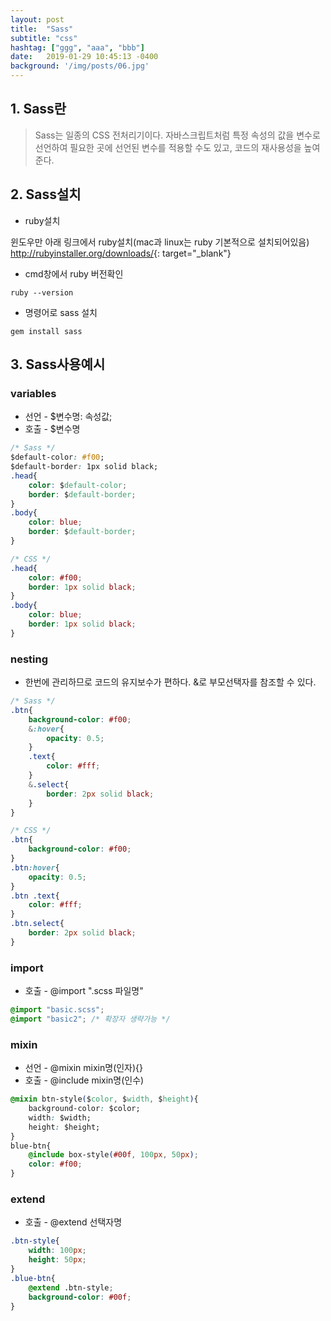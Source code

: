 ```yaml
---
layout: post
title:  "Sass"
subtitle: "css"
hashtag: ["ggg", "aaa", "bbb"]
date:   2019-01-29 10:45:13 -0400
background: '/img/posts/06.jpg'
---
```


## 1. Sass란

> Sass는 일종의 CSS 전처리기이다. 자바스크립트처럼 특정 속성의 값을 변수로 선언하여 필요한 곳에 선언된 변수를 적용할 수도 있고, 코드의 재사용성을 높여준다.


## 2. Sass설치
+ ruby설치

윈도우만 아래 링크에서 ruby설치(mac과 linux는 ruby 기본적으로 설치되어있음)
<http://rubyinstaller.org/downloads/>{: target="_blank"}

+ cmd창에서 ruby 버전확인

~~~
ruby --version
~~~

+ 명령어로 sass 설치

~~~
gem install sass
~~~


## 3. Sass사용예시
### variables
+ 선언 - $변수명: 속성값;<br/>
+ 호출 - $변수명

```css
/* Sass */
$default-color: #f00;
$default-border: 1px solid black;
.head{
	color: $default-color;
    border: $default-border;
}
.body{
	color: blue;
    border: $default-border;
}
```

~~~css
/* CSS */
.head{
	color: #f00;
    border: 1px solid black;
}
.body{
	color: blue;
    border: 1px solid black;
}
~~~

### nesting

+ 한번에 관리하므로 코드의 유지보수가 편하다.
&로 부모선택자를 참조할 수 있다.

~~~css
/* Sass */
.btn{
	background-color: #f00;
    &:hover{
    	opacity: 0.5;
    }
    .text{
    	color: #fff;
    }
    &.select{
    	border: 2px solid black;
    }
}
~~~
~~~css
/* CSS */
.btn{
	background-color: #f00;
}
.btn:hover{
	opacity: 0.5;
}
.btn .text{
	color: #fff;
}
.btn.select{
	border: 2px solid black;
}
~~~

### import

+ 호출 - @import ".scss 파일명"

~~~css
@import "basic.scss";
@import "basic2"; /* 확장자 생략가능 */
~~~


### mixin

+ 선언 - @mixin mixin명(인자){}
+ 호출 - @include mixin명(인수)

~~~css
@mixin btn-style($color, $width, $height){
	background-color: $color;
    width: $width;
    height: $height;
}
blue-btn{
	@include box-style(#00f, 100px, 50px);
    color: #f00;
}
~~~

### extend

+ 호출 - @extend 선택자명

~~~css
.btn-style{
    width: 100px;
    height: 50px;
}
.blue-btn{
	@extend .btn-style;
    background-color: #00f;
}
~~~